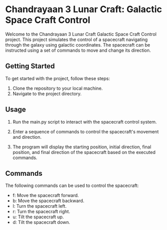 # Chandrayaan 3 Lunar Craft: Galactic Space Craft Control

Welcome to the Chandrayaan 3 Lunar Craft Galactic Space Craft Control project. This project simulates the control of a spacecraft navigating through the galaxy using galactic coordinates. The spacecraft can be instructed using a set of commands to move and change its direction.

## Getting Started

To get started with the project, follow these steps:

1. Clone the repository to your local machine.
1. Navigate to the project directory.

## Usage

1. Run the main.py script to interact with the spacecraft control system.

1. Enter a sequence of commands to control the spacecraft's movement and direction.

1. The program will display the starting position, initial direction, final position, and final direction of the spacecraft based on the executed commands.

## Commands

The following commands can be used to control the spacecraft:

- f: Move the spacecraft forward.
- b: Move the spacecraft backward.
- l: Turn the spacecraft left.
- r: Turn the spacecraft right.
- u: Tilt the spacecraft up.
- d: Tilt the spacecraft down.
